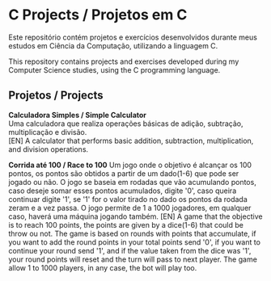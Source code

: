 # C Projects / Projetos em C

Este repositório contém projetos e exercícios desenvolvidos durante meus estudos em Ciência da Computação, utilizando a linguagem C.

This repository contains projects and exercises developed during my Computer Science studies, using the C programming language.

## Projetos / Projects

 **Calculadora Simples / Simple Calculator**  
  Uma calculadora que realiza operações básicas de adição, subtração, multiplicação e divisão.  
  [EN] A calculator that performs basic addition, subtraction, multiplication, and division operations.

 **Corrida até 100 / Race to 100**
 Um jogo onde o objetivo é alcançar os 100 pontos, os pontos são obtidos a partir de um dado(1-6) que pode
 ser jogado ou não. O jogo se baseia em rodadas que vão acumulando pontos, caso deseje somar esses pontos
 acumulados, digite '0', caso queira continuar digite '1', se '1' for o valor tirado no dado os pontos da 
 rodada zeram e a vez passa. O jogo permite de 1 a 1000 jogadores, em qualquer caso, haverá uma máquina jogando também.
 [EN] A game that the objective is to reach 100 points, the points are given by a dice(1-6) that could be throw ou not. The game 
 is based on rounds with points that accumulate, if you want to add the round points in your total points send '0', if you want 
 to continue your round send '1', and if the value taken from the dice was '1', your round points will reset and the turn will 
 pass to next player. The game allow 1 to 1000 players, in any case, the bot will play too.

